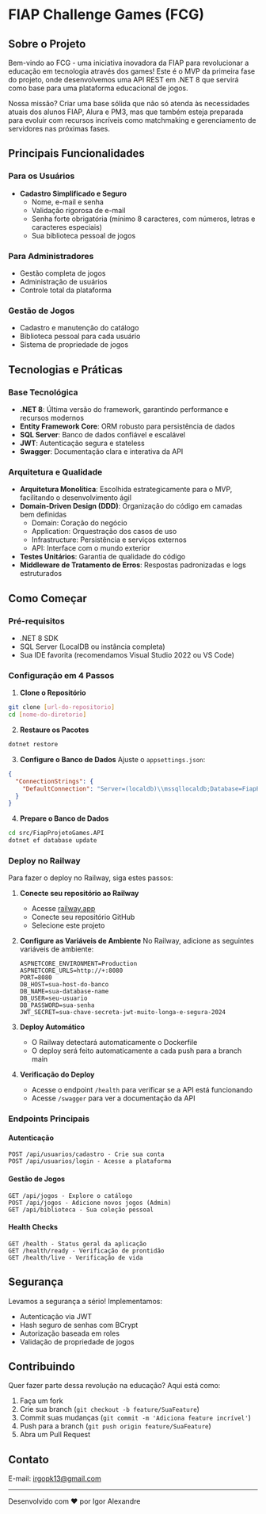 # FIAP Challenge Games (FCG)

## Sobre o Projeto

Bem-vindo ao FCG - uma iniciativa inovadora da FIAP para revolucionar a educação em tecnologia através dos games! Este é o MVP da primeira fase do projeto, onde desenvolvemos uma API REST em .NET 8 que servirá como base para uma plataforma educacional de jogos.

Nossa missão? Criar uma base sólida que não só atenda às necessidades atuais dos alunos FIAP, Alura e PM3, mas que também esteja preparada para evoluir com recursos incríveis como matchmaking e gerenciamento de servidores nas próximas fases.

## Principais Funcionalidades

### Para os Usuários
- **Cadastro Simplificado e Seguro**
  - Nome, e-mail e senha
  - Validação rigorosa de e-mail
  - Senha forte obrigatória (mínimo 8 caracteres, com números, letras e caracteres especiais)
  - Sua biblioteca pessoal de jogos

### Para Administradores
- Gestão completa de jogos
- Administração de usuários
- Controle total da plataforma

### Gestão de Jogos
- Cadastro e manutenção do catálogo
- Biblioteca pessoal para cada usuário
- Sistema de propriedade de jogos

## Tecnologias e Práticas

### Base Tecnológica
- **.NET 8**: Última versão do framework, garantindo performance e recursos modernos
- **Entity Framework Core**: ORM robusto para persistência de dados
- **SQL Server**: Banco de dados confiável e escalável
- **JWT**: Autenticação segura e stateless
- **Swagger**: Documentação clara e interativa da API

### Arquitetura e Qualidade
- **Arquitetura Monolítica**: Escolhida estrategicamente para o MVP, facilitando o desenvolvimento ágil
- **Domain-Driven Design (DDD)**: Organização do código em camadas bem definidas
  - Domain: Coração do negócio
  - Application: Orquestração dos casos de uso
  - Infrastructure: Persistência e serviços externos
  - API: Interface com o mundo exterior
- **Testes Unitários**: Garantia de qualidade do código
- **Middleware de Tratamento de Erros**: Respostas padronizadas e logs estruturados

## Como Começar

### Pré-requisitos
- .NET 8 SDK
- SQL Server (LocalDB ou instância completa)
- Sua IDE favorita (recomendamos Visual Studio 2022 ou VS Code)

### Configuração em 4 Passos

1. **Clone o Repositório**
```bash
git clone [url-do-repositorio]
cd [nome-do-diretorio]
```

2. **Restaure os Pacotes**
```bash
dotnet restore
```

3. **Configure o Banco de Dados**
Ajuste o `appsettings.json`:
```json
{
  "ConnectionStrings": {
    "DefaultConnection": "Server=(localdb)\\mssqllocaldb;Database=FiapProjetoGames;Trusted_Connection=True"
  }
}
```

4. **Prepare o Banco de Dados**
```bash
cd src/FiapProjetoGames.API
dotnet ef database update
```

### Deploy no Railway

Para fazer o deploy no Railway, siga estes passos:

1. **Conecte seu repositório ao Railway**
   - Acesse [railway.app](https://railway.app)
   - Conecte seu repositório GitHub
   - Selecione este projeto

2. **Configure as Variáveis de Ambiente**
   No Railway, adicione as seguintes variáveis de ambiente:
   ```
   ASPNETCORE_ENVIRONMENT=Production
   ASPNETCORE_URLS=http://+:8080
   PORT=8080
   DB_HOST=sua-host-do-banco
   DB_NAME=sua-database-name
   DB_USER=seu-usuario
   DB_PASSWORD=sua-senha
   JWT_SECRET=sua-chave-secreta-jwt-muito-longa-e-segura-2024
   ```

3. **Deploy Automático**
   - O Railway detectará automaticamente o Dockerfile
   - O deploy será feito automaticamente a cada push para a branch main

4. **Verificação do Deploy**
   - Acesse o endpoint `/health` para verificar se a API está funcionando
   - Acesse `/swagger` para ver a documentação da API

### Endpoints Principais

#### Autenticação
```
POST /api/usuarios/cadastro - Crie sua conta
POST /api/usuarios/login - Acesse a plataforma
```

#### Gestão de Jogos
```
GET /api/jogos - Explore o catálogo
POST /api/jogos - Adicione novos jogos (Admin)
GET /api/biblioteca - Sua coleção pessoal
```

#### Health Checks
```
GET /health - Status geral da aplicação
GET /health/ready - Verificação de prontidão
GET /health/live - Verificação de vida
```

## Segurança

Levamos a segurança a sério! Implementamos:
- Autenticação via JWT
- Hash seguro de senhas com BCrypt
- Autorização baseada em roles
- Validação de propriedade de jogos

## Contribuindo

Quer fazer parte dessa revolução na educação? Aqui está como:

1. Faça um fork
2. Crie sua branch (`git checkout -b feature/SuaFeature`)
3. Commit suas mudanças (`git commit -m 'Adiciona feature incrível'`)
4. Push para a branch (`git push origin feature/SuaFeature`)
5. Abra um Pull Request

## Contato

E-mail: irgopk13@gmail.com

---

Desenvolvido com ❤️ por Igor Alexandre 